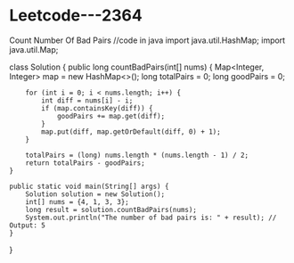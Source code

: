 # Leetcode---2364
Count Number Of Bad Pairs
//code in java
import java.util.HashMap;
import java.util.Map;

class Solution {
    public long countBadPairs(int[] nums) {
        Map<Integer, Integer> map = new HashMap<>();
        long totalPairs = 0;
        long goodPairs = 0;

        for (int i = 0; i < nums.length; i++) {
            int diff = nums[i] - i;
            if (map.containsKey(diff)) {
                goodPairs += map.get(diff);
            }
            map.put(diff, map.getOrDefault(diff, 0) + 1);
        }

        totalPairs = (long) nums.length * (nums.length - 1) / 2;
        return totalPairs - goodPairs;
    }

    public static void main(String[] args) {
        Solution solution = new Solution();
        int[] nums = {4, 1, 3, 3};
        long result = solution.countBadPairs(nums);
        System.out.println("The number of bad pairs is: " + result); // Output: 5
    }
}
